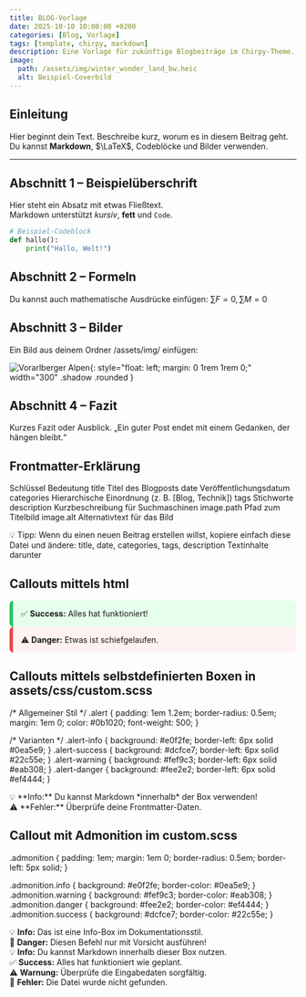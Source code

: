 ```yaml
---
title: BLOG-Vorlage
date: 2025-10-10 10:00:00 +0200
categories: [Blog, Vorlage]
tags: [template, chirpy, markdown]
description: Eine Vorlage für zukünftige Blogbeiträge im Chirpy-Theme.
image:
  path: /assets/img/winter_wonder_land_bw.heic
  alt: Beispiel-Coverbild
---
```


## Einleitung

Hier beginnt dein Text. Beschreibe kurz, worum es in diesem Beitrag geht.  
Du kannst **Markdown**, $\LaTeX$, Codeblöcke und Bilder verwenden.

---

## Abschnitt 1 – Beispielüberschrift

Hier steht ein Absatz mit etwas Fließtext.  
Markdown unterstützt *kursiv*, **fett** und `Code`.

```python
# Beispiel-Codeblock
def hallo():
    print("Hallo, Welt!")
```

## Abschnitt 2 – Formeln
Du kannst auch mathematische Ausdrücke einfügen:
$\sum{}F=0, \sum{}M=0$


## Abschnitt 3 – Bilder
Ein Bild aus deinem Ordner /assets/img/ einfügen:

![Vorarlberger Alpen](/assets/img/winter_wonder_land_bw.heic){: style="float: left; margin: 0 1rem 1rem 0;" width="300" .shadow .rounded }


## Abschnitt 4 – Fazit
Kurzes Fazit oder Ausblick.
„Ein guter Post endet mit einem Gedanken, der hängen bleibt.“


## Frontmatter-Erklärung
Schlüssel	Bedeutung
title	Titel des Blogposts
date	Veröffentlichungsdatum
categories	Hierarchische Einordnung (z. B. [Blog, Technik])
tags	Stichworte
description	Kurzbeschreibung für Suchmaschinen
image.path	Pfad zum Titelbild
image.alt	Alternativtext für das Bild

💡 Tipp:
Wenn du einen neuen Beitrag erstellen willst, kopiere einfach diese Datei und ändere:
title, date, categories, tags, description
Textinhalte darunter

## Callouts mittels html

<div style="background:#e6ffed; border-left:6px solid #22c55e; padding:1em; border-radius:0.5em;">
  ✅ <strong>Success:</strong> Alles hat funktioniert!
</div>

<div style="background:#fff2f2; border-left:6px solid #ef4444; padding:1em; border-radius:0.5em;">
  ⚠️ <strong>Danger:</strong> Etwas ist schiefgelaufen.
</div>

## Callouts mittels selbstdefinierten Boxen in assets/css/custom.scss
/* Allgemeiner Stil */
.alert {
  padding: 1em 1.2em;
  border-radius: 0.5em;
  margin: 1em 0;
  color: #0b1020;
  font-weight: 500;
}

/* Varianten */
.alert-info {
  background: #e0f2fe;
  border-left: 6px solid #0ea5e9;
}
.alert-success {
  background: #dcfce7;
  border-left: 6px solid #22c55e;
}
.alert-warning {
  background: #fef9c3;
  border-left: 6px solid #eab308;
}
.alert-danger {
  background: #fee2e2;
  border-left: 6px solid #ef4444;
}

<div class="alert alert-info">
💡 **Info:** Du kannst Markdown *innerhalb* der Box verwenden!
</div>

<div class="alert alert-danger">
⚠️ **Fehler:** Überprüfe deine Frontmatter-Daten.
</div>

## Callout mit Admonition im custom.scss

.admonition {
  padding: 1em;
  margin: 1em 0;
  border-radius: 0.5em;
  border-left: 5px solid;
}

.admonition.info    { background: #e0f2fe; border-color: #0ea5e9; }
.admonition.warning { background: #fef9c3; border-color: #eab308; }
.admonition.danger  { background: #fee2e2; border-color: #ef4444; }
.admonition.success { background: #dcfce7; border-color: #22c55e; }

<div class="admonition info">
💡 <strong>Info:</strong> Das ist eine Info-Box im Dokumentationsstil.
</div>

<div class="admonition danger">
🚨 <strong>Danger:</strong> Diesen Befehl nur mit Vorsicht ausführen!
</div>


<div class="note note-info">
💡 <strong>Info:</strong> Du kannst Markdown innerhalb dieser Box nutzen.
</div>

<div class="note note-success">
✅ <strong>Success:</strong> Alles hat funktioniert wie geplant.
</div>

<div class="note note-warning">
⚠️ <strong>Warnung:</strong> Überprüfe die Eingabedaten sorgfältig.
</div>

<div class="note note-danger">
🚨 <strong>Fehler:</strong> Die Datei wurde nicht gefunden.
</div>


